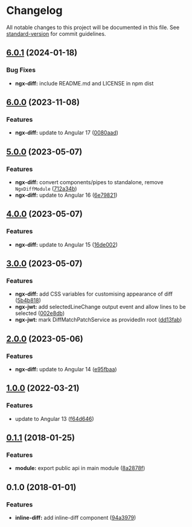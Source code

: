 # Changelog

All notable changes to this project will be documented in this file. See [standard-version](https://github.com/conventional-changelog/standard-version) for commit guidelines.

## [6.0.1](https://github.com/rars/ngx-diff/compare/v6.0.0...v6.0.1) (2024-01-18)

### Bug Fixes

- **ngx-diff:** include README.md and LICENSE in npm dist

## [6.0.0](https://github.com/rars/ngx-diff/compare/v5.0.0...v6.0.0) (2023-11-08)

### Features

- **ngx-diff:** update to Angular 17 ([0080aad](https://github.com/rars/ngx-diff/commit/0080aad4c391443ed368c07f508e51c7bc740576))

## [5.0.0](https://github.com/rars/ngx-diff/compare/v4.0.0...v5.0.0) (2023-05-07)

### Features

- **ngx-diff:** convert components/pipes to standalone, remove `NgxDiffModule` ([712a34b](https://github.com/rars/ngx-diff/commit/712a34bc02dc33b2ec02a163409417c4334d020a))
- **ngx-diff:** update to Angular 16 ([6e79821](https://github.com/rars/ngx-diff/commit/6e79821b6a78f7cd750ae29d4c63a895cb97b19d))

## [4.0.0](https://github.com/rars/ngx-diff/compare/v3.0.0...v4.0.0) (2023-05-07)

### Features

- **ngx-diff:** update to Angular 15 ([16de002](https://github.com/rars/ngx-diff/commit/16de0025724e6888ddd06308e6a8cabecf685210))

## [3.0.0](https://github.com/rars/ngx-diff/compare/v2.0.0...v3.0.0) (2023-05-07)

### Features

- **ngx-diff:** add CSS variables for customising appearance of diff ([5b4b818](https://github.com/rars/ngx-diff/commit/5b4b81803aae4a7b210babfd5478158022122238))
- **ngx-jwt:** add selectedLineChange output event and allow lines to be selected ([002e8db](https://github.com/rars/ngx-diff/commit/002e8dbb0db765edc8d578c6c507f0420d84b9a1))
- **ngx-jwt:** mark DiffMatchPatchService as providedIn root ([dd13fab](https://github.com/rars/ngx-diff/commit/dd13fabeedb8546bdc0f0c1bacc33cbaca06d682))

## [2.0.0](https://github.com/rars/ngx-diff/compare/v1.0.0...v2.0.0) (2023-05-06)

### Features

- **ngx-diff:** update to Angular 14 ([e95fbaa](https://github.com/rars/ngx-diff/commit/e95fbaaf5b52ad40a3e519ec0d8f5a11ac5a60c8))

## [1.0.0](https://github.com/rars/ngx-diff/compare/v0.4.0...v1.0.0) (2022-03-21)

### Features

- update to Angular 13 ([f64d646](https://github.com/rars/ngx-diff/commit/f64d646b8f18124c092ab67d00dce08068e090ce))

<a name="0.1.1"></a>

## [0.1.1](https://github.com/rars/ngx-diff/compare/v0.1.0...v0.1.1) (2018-01-25)

### Features

- **module:** export public api in main module ([8a2878f](https://github.com/rars/ngx-diff/commit/8a2878f))

<a name="0.1.0"></a>

## 0.1.0 (2018-01-01)

### Features

- **inline-diff:** add inline-diff component ([94a3979](https://github.com/rars/ngx-diff/commit/94a3979))
